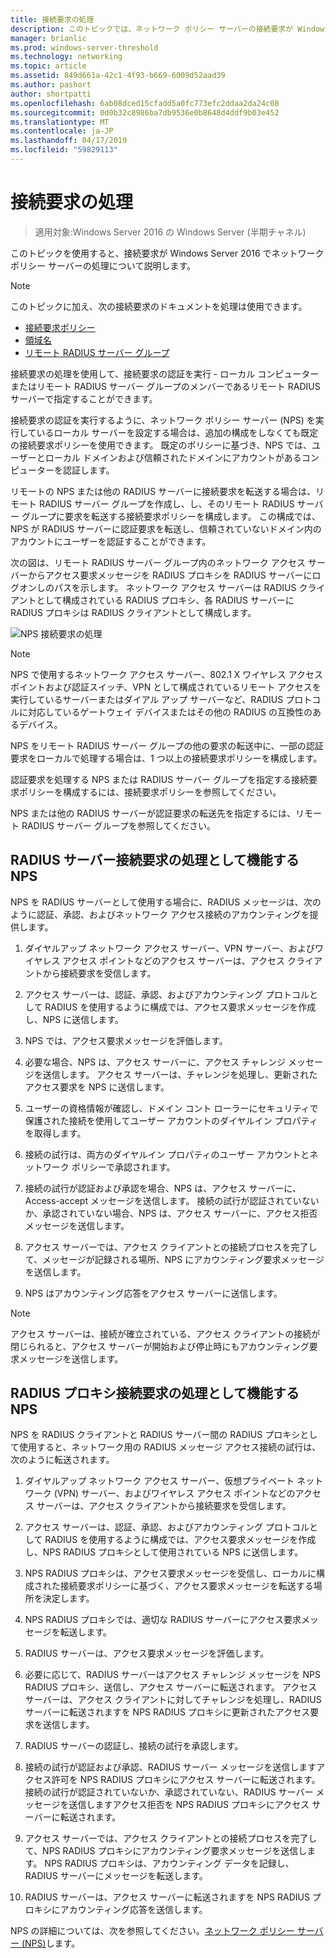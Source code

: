 ```yaml
---
title: 接続要求の処理
description: このトピックでは、ネットワーク ポリシー サーバーの接続要求が Windows Server 2016 での処理の概要を示します。
manager: brianlic
ms.prod: windows-server-threshold
ms.technology: networking
ms.topic: article
ms.assetid: 849d661a-42c1-4f93-b669-6009d52aad39
ms.author: pashort
author: shortpatti
ms.openlocfilehash: 6ab08dced15cfadd5a0fc773efc2ddaa2da24c08
ms.sourcegitcommit: 0d0b32c8986ba7db9536e0b8648d4ddf9b03e452
ms.translationtype: MT
ms.contentlocale: ja-JP
ms.lasthandoff: 04/17/2019
ms.locfileid: "59829113"
---
```

# <a name="connection-request-processing"></a>接続要求の処理

>適用対象:Windows Server 2016 の Windows Server (半期チャネル)

このトピックを使用すると、接続要求が Windows Server 2016 でネットワーク ポリシー サーバーの処理について説明します。

>[!NOTE]
>このトピックに加え、次の接続要求のドキュメントを処理は使用できます。
> - [接続要求ポリシー](nps-crp-crpolicies.md)
> - [領域名](nps-crp-realm-names.md)
> - [リモート RADIUS サーバー グループ](nps-crp-rrsg.md)

接続要求の処理を使用して、接続要求の認証を実行 - ローカル コンピューターまたはリモート RADIUS サーバー グループのメンバーであるリモート RADIUS サーバーで指定することができます。 

接続要求の認証を実行するように、ネットワーク ポリシー サーバー (NPS) を実行しているローカル サーバーを設定する場合は、追加の構成をしなくても既定の接続要求ポリシーを使用できます。 既定のポリシーに基づき、NPS では、ユーザーとローカル ドメインおよび信頼されたドメインにアカウントがあるコンピューターを認証します。

リモートの NPS または他の RADIUS サーバーに接続要求を転送する場合は、リモート RADIUS サーバー グループを作成し、し、そのリモート RADIUS サーバー グループに要求を転送する接続要求ポリシーを構成します。 この構成では、NPS が RADIUS サーバーに認証要求を転送し、信頼されていないドメイン内のアカウントにユーザーを認証することができます。

次の図は、リモート RADIUS サーバー グループ内のネットワーク アクセス サーバーからアクセス要求メッセージを RADIUS プロキシを RADIUS サーバーにログオンしのパスを示します。 ネットワーク アクセス サーバーは RADIUS クライアントとして構成されている RADIUS プロキシ、各 RADIUS サーバーに RADIUS プロキシは RADIUS クライアントとして構成します。


![NPS 接続要求の処理](../../media/Nps-Connection-Request-Processing/Nps-Connection-Request-Processing.jpg)


>[!NOTE]
>NPS で使用するネットワーク アクセス サーバー、802.1 X ワイヤレス アクセス ポイントおよび認証スイッチ、VPN として構成されているリモート アクセスを実行しているサーバーまたはダイアル アップ サーバーなど、RADIUS プロトコルに対応しているゲートウェイ デバイスまたはその他の RADIUS の互換性のあるデバイス。

NPS をリモート RADIUS サーバー グループの他の要求の転送中に、一部の認証要求をローカルで処理する場合は、1 つ以上の接続要求ポリシーを構成します。

認証要求を処理する NPS または RADIUS サーバー グループを指定する接続要求ポリシーを構成するには、接続要求ポリシーを参照してください。

NPS または他の RADIUS サーバーが認証要求の転送先を指定するには、リモート RADIUS サーバー グループを参照してください。

## <a name="nps-as-a-radius-server-connection-request-processing"></a>RADIUS サーバー接続要求の処理として機能する NPS

NPS を RADIUS サーバーとして使用する場合に、RADIUS メッセージは、次のように認証、承認、およびネットワーク アクセス接続のアカウンティングを提供します。

1. ダイヤルアップ ネットワーク アクセス サーバー、VPN サーバー、およびワイヤレス アクセス ポイントなどのアクセス サーバーは、アクセス クライアントから接続要求を受信します。 

2. アクセス サーバーは、認証、承認、およびアカウンティング プロトコルとして RADIUS を使用するように構成では、アクセス要求メッセージを作成し、NPS に送信します。 

3. NPS では、アクセス要求メッセージを評価します。 

4. 必要な場合、NPS は、アクセス サーバーに、アクセス チャレンジ メッセージを送信します。 アクセス サーバーは、チャレンジを処理し、更新されたアクセス要求を NPS に送信します。 

5. ユーザーの資格情報が確認し、ドメイン コント ローラーにセキュリティで保護された接続を使用してユーザー アカウントのダイヤルイン プロパティを取得します。 

6. 接続の試行は、両方のダイヤルイン プロパティのユーザー アカウントとネットワーク ポリシーで承認されます。 

7. 接続の試行が認証および承認を場合、NPS は、アクセス サーバーに、Access-accept メッセージを送信します。 接続の試行が認証されていないか、承認されていない場合、NPS は、アクセス サーバーに、アクセス拒否メッセージを送信します。 

8. アクセス サーバーでは、アクセス クライアントとの接続プロセスを完了して、メッセージが記録される場所、NPS にアカウンティング要求メッセージを送信します。 

9. NPS はアカウンティング応答をアクセス サーバーに送信します。 

>[!NOTE]
>アクセス サーバーは、接続が確立されている、アクセス クライアントの接続が閉じられると、アクセス サーバーが開始および停止時にもアカウンティング要求メッセージを送信します。

## <a name="nps-as-a-radius-proxy-connection-request-processing"></a>RADIUS プロキシ接続要求の処理として機能する NPS

NPS を RADIUS クライアントと RADIUS サーバー間の RADIUS プロキシとして使用すると、ネットワーク用の RADIUS メッセージ アクセス接続の試行は、次のように転送されます。

1. ダイヤルアップ ネットワーク アクセス サーバー、仮想プライベート ネットワーク (VPN) サーバー、およびワイヤレス アクセス ポイントなどのアクセス サーバーは、アクセス クライアントから接続要求を受信します。

2. アクセス サーバーは、認証、承認、およびアカウンティング プロトコルとして RADIUS を使用するように構成では、アクセス要求メッセージを作成し、NPS RADIUS プロキシとして使用されている NPS に送信します。

3. NPS RADIUS プロキシは、アクセス要求メッセージを受信し、ローカルに構成された接続要求ポリシーに基づく、アクセス要求メッセージを転送する場所を決定します。

4. NPS RADIUS プロキシでは、適切な RADIUS サーバーにアクセス要求メッセージを転送します。

5. RADIUS サーバーは、アクセス要求メッセージを評価します。

6. 必要に応じて、RADIUS サーバーはアクセス チャレンジ メッセージを NPS RADIUS プロキシ、送信し、アクセス サーバーに転送されます。 アクセス サーバーは、アクセス クライアントに対してチャレンジを処理し、RADIUS サーバーに転送されますを NPS RADIUS プロキシに更新されたアクセス要求を送信します。

7. RADIUS サーバーの認証し、接続の試行を承認します。

8. 接続の試行が認証および承認、RADIUS サーバー メッセージを送信しますアクセス許可を NPS RADIUS プロキシにアクセス サーバーに転送されます。 接続の試行が認証されていないか、承認されていない、RADIUS サーバー メッセージを送信しますアクセス拒否を NPS RADIUS プロキシにアクセス サーバーに転送されます。

9. アクセス サーバーでは、アクセス クライアントとの接続プロセスを完了して、NPS RADIUS プロキシにアカウンティング要求メッセージを送信します。 NPS RADIUS プロキシは、アカウンティング データを記録し、RADIUS サーバーにメッセージを転送します。

10. RADIUS サーバーは、アクセス サーバーに転送されますを NPS RADIUS プロキシにアカウンティング応答を送信します。

NPS の詳細については、次を参照してください。[ネットワーク ポリシー サーバー (NPS)](nps-top.md)します。
